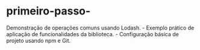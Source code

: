 # primeiro-passo-
Demonstração de operações comuns usando Lodash. - Exemplo prático de aplicação de funcionalidades da biblioteca. - Configuração básica de projeto usando npm e Git.
